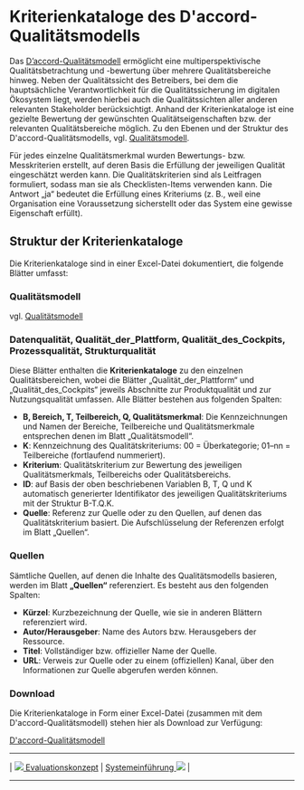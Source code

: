 # Kriterienkataloge des D'accord-Qualitätsmodells

Das [D’accord-Qualitätsmodell](<https://fraunhofer-iese.github.io/Daccord/Anforderungen/Qualit%C3%A4tsmodell>) ermöglicht eine multiperspektivische Qualitätsbetrachtung und -bewertung über mehrere Qualitätsbereiche hinweg. Neben der Qualitätssicht des Betreibers, bei dem die hauptsächliche Verantwortlichkeit für die Qualitätssicherung im digitalen Ökosystem liegt, werden hierbei auch die Qualitätssichten aller anderen relevanten Stakeholder berücksichtigt. Anhand der Kriterienkataloge ist eine gezielte Bewertung der gewünschten Qualitätseigenschaften bzw. der relevanten Qualitätsbereiche möglich. 
Zu den Ebenen und der Struktur des D'accord-Qualitätsmodells, vgl. [Qualitätsmodell](<https://fraunhofer-iese.github.io/Daccord/Anforderungen/Qualit%C3%A4tsmodell>).

Für jedes einzelne Qualitätsmerkmal wurden Bewertungs- bzw. Messkriterien erstellt, auf deren Basis die Erfüllung der jeweiligen Qualität eingeschätzt werden kann. Die Qualitätskriterien sind als Leitfragen formuliert, sodass man sie als Checklisten-Items verwenden kann. Die Antwort „ja“ bedeutet die Erfüllung eines Kriteriums (z. B., weil eine Organisation eine Voraussetzung sicherstellt oder das System eine gewisse Eigenschaft erfüllt).

## Struktur der Kriterienkataloge

Die Kriterienkataloge sind in einer Excel-Datei dokumentiert, die folgende Blätter umfasst:

### Qualitätsmodell

vgl. [Qualitätsmodell](<https://fraunhofer-iese.github.io/Daccord/Anforderungen/Qualit%C3%A4tsmodell>)

### Datenqualität, Qualität_der_Plattform, Qualität_des_Cockpits, Prozessqualität, Strukturqualität

Diese Blätter enthalten die **Kriterienkataloge** zu den einzelnen Qualitätsbereichen, wobei die Blätter „Qualität_der_Plattform“ und „Qualität_des_Cockpits“ jeweils Abschnitte zur Produktqualität und zur Nutzungsqualität umfassen. Alle Blätter bestehen aus folgenden Spalten:

- **B, Bereich, T, Teilbereich, Q, Qualitätsmerkmal**: Die Kennzeichnungen und Namen der Bereiche, Teilbereiche und Qualitätsmerkmale entsprechen denen im Blatt „Qualitätsmodell“.
- **K**: Kennzeichnung des Qualitätskriteriums: 00 = Überkategorie; 01–nn = Teilbereiche (fortlaufend nummeriert).
- **Kriterium**: Qualitätskriterium zur Bewertung des jeweiligen Qualitätsmerkmals, Teilbereichs oder Qualitätsbereichs.
- **ID**: auf Basis der oben beschriebenen Variablen B, T, Q und K automatisch generierter Identifikator des jeweiligen Qualitätskriteriums mit der Struktur B-T.Q.K.
- **Quelle**: Referenz zur Quelle oder zu den Quellen, auf denen das Qualitätskriterium basiert. Die Aufschlüsselung der Referenzen erfolgt im Blatt „Quellen“.

### Quellen

Sämtliche Quellen, auf denen die Inhalte des Qualitätsmodells basieren, werden im Blatt **„Quellen“** referenziert. Es besteht aus den folgenden Spalten:

- **Kürzel**: Kurzbezeichnung der Quelle, wie sie in anderen Blättern referenziert wird.
- **Autor/Herausgeber**: Name des Autors bzw. Herausgebers der Ressource.
- **Titel**: Vollständiger bzw. offizieller Name der Quelle.
- **URL**: Verweis zur Quelle oder zu einem (offiziellen) Kanal, über den Informationen zur Quelle abgerufen werden können.

### Download

Die Kriterienkataloge in Form einer Excel-Datei (zusammen mit dem D'accord-Qualitätsmodell) stehen hier als Download zur Verfügung:

[D'accord-Qualitätsmodell](https://fraunhofer-iese.github.io/Daccord/assets/D3.2a%20Qualit%C3%A4tsmodell%20-%20Anhang%20(Iteration%206).xlsx)


****

| [![](/Daccord/assets/images/backward-solid.svg) Evaluationskonzept](<Evaluationskonzept>) | [Systemeinführung ![](/Daccord/assets/images/forward-solid.svg)](<../Systemeinführung>) |

****